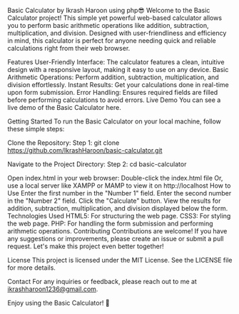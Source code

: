 Basic Calculator by Ikrash Haroon using php😎
Welcome to the Basic Calculator project! This simple yet powerful web-based calculator allows you to perform basic arithmetic operations like addition, subtraction, multiplication, and division. Designed with user-friendliness and efficiency in mind, this calculator is perfect for anyone needing quick and reliable calculations right from their web browser.

Features
User-Friendly Interface: The calculator features a clean, intuitive design with a responsive layout, making it easy to use on any device.
Basic Arithmetic Operations: Perform addition, subtraction, multiplication, and division effortlessly.
Instant Results: Get your calculations done in real-time upon form submission.
Error Handling: Ensures required fields are filled before performing calculations to avoid errors.
Live Demo
You can see a live demo of the Basic Calculator here.

Getting Started
To run the Basic Calculator on your local machine, follow these simple steps:

Clone the Repository:
Step 1:
git clone https://github.com/IkrashHaroon/basic-calculator.git

Navigate to the Project Directory:
Step 2:
cd basic-calculator

Open index.html in your web browser:
Double-click the index.html file
Or, use a local server like XAMPP or MAMP to view it on http://localhost
How to Use
Enter the first number in the "Number 1" field.
Enter the second number in the "Number 2" field.
Click the "Calculate" button.
View the results for addition, subtraction, multiplication, and division displayed below the form.
Technologies Used
HTML5: For structuring the web page.
CSS3: For styling the web page.
PHP: For handling the form submission and performing arithmetic operations.
Contributing
Contributions are welcome! If you have any suggestions or improvements, please create an issue or submit a pull request. Let's make this project even better together!

License
This project is licensed under the MIT License. See the LICENSE file for more details.

Contact
For any inquiries or feedback, please reach out to me at ikrashharoon1236@gmail.com.

Enjoy using the Basic Calculator! 🚀


